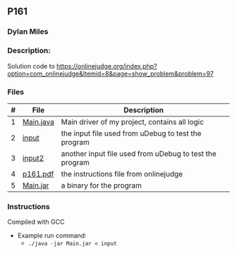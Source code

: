 ## P161
### Dylan Miles
### Description:
Solution code to https://onlinejudge.org/index.php?option=com_onlinejudge&Itemid=8&page=show_problem&problem=97

### Files

|   #   | File            | Description                                        |
| :---: | --------------- | -------------------------------------------------- |
|   1   | [Main.java](./Main.java)         | Main driver of my project, contains all logic      |
|   2   | [input](./input)         | the input file used from uDebug to test the program      |
|   3   | [input2](./input2)         | another input file used from uDebug to test the program      |
|   4   | [p161.pdf](./p161.pdf)         | the instructions file from onlinejudge      |
|   5   | [Main.jar](./Main.jar)         | a binary for the program      |

### Instructions

Compiled with GCC

- Example run command:
    - `./java -jar Main.jar < input`
